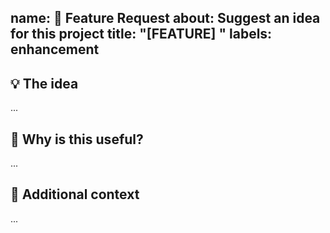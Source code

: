 name: 🚀 Feature Request
about: Suggest an idea for this project
title: "[FEATURE] "
labels: enhancement
---

## 💡 The idea
...

## 🔧 Why is this useful?
...

## 📝 Additional context
...
